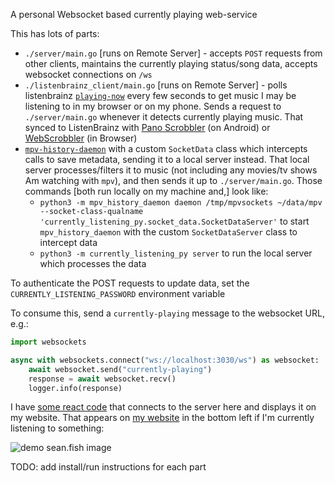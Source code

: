 A personal Websocket based currently playing web-service

This has lots of parts:

- `./server/main.go` [runs on Remote Server] - accepts `POST` requests from other clients, maintains the currently playing status/song data, accepts websocket connections on `/ws`
- `./listenbrainz_client/main.go` [runs on Remote Server] - polls listenbrainz [`playing-now`](https://listenbrainz.readthedocs.io/en/latest/users/api/core.html) every few seconds to get music I may be listening to in my browser or on my phone. Sends a request to `./server/main.go` whenever it detects currently playing music. That synced to ListenBrainz with [Pano Scrobbler](https://play.google.com/store/apps/details?id=com.arn.scrobble&hl=en_US&gl=US) (on Android) or [WebScrobbler](https://web-scrobbler.com/) (in Browser)
- [`mpv-history-daemon`](https://github.com/seanbreckenridge/mpv-history-daemon) with a custom `SocketData` class which intercepts calls to save metadata, sending it to a local server instead. That local server processes/filters it to music (not including any movies/tv shows Am watching with `mpv`), and then sends it up to `./server/main.go`. Those commands [both run locally on my machine and,] look like:
  - `python3 -m mpv_history_daemon daemon /tmp/mpvsockets ~/data/mpv --socket-class-qualname 'currently_listening_py.socket_data.SocketDataServer'` to start `mpv_history_daemon` with the custom `SocketDataServer` class to intercept data
  - `python3 -m currently_listening_py server` to run the local server which processes the data

To authenticate the POST requests to update data, set the `CURRENTLY_LISTENING_PASSWORD` environment variable

To consume this, send a `currently-playing` message to the websocket URL, e.g.:

```python
import websockets

async with websockets.connect("ws://localhost:3030/ws") as websocket:
    await websocket.send("currently-playing")
    response = await websocket.recv()
    logger.info(response)
```

I have [some react code](https://github.com/seanbreckenridge/glue/blob/9ecb067f500cf7e32eccee023d0d417eb2fb2383/assets/frontend/currently_listening.tsx) that connects to the server here and displays it on my website. That appears on [my website](https://sean.fish) in the bottom left if I'm currently listening to something:

![demo sean.fish image](https://github.com/seanbreckenridge/currently_listening/blob/main/.github/demo.png?raw=true)

TODO: add install/run instructions for each part
